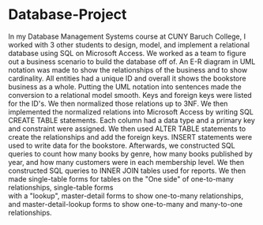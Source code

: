 # Database-Project
In my Database Management Systems course at CUNY Baruch College, I worked with 3 other students to design, model, and implement a relational database using SQL 
on Microsoft Access. We worked as a team to figure out a business scenario to build the database off of. An E-R diagram in UML notation was made to show the
relationships of the business and to show cardinality. All entities had a unique ID and overall it shows the bookstore business as a whole. Putting the UML notation
into sentences made the conversion to a relational model smooth. Keys and foreign keys were listed for the ID's. We then normalized those relations up to 3NF. We then
implemented the normalized relations into Microsoft Access by writing SQL CREATE TABLE statements. Each column had a data type and a primary key and constraint were 
assigned. We then used ALTER TABLE statements to create the relationships and add the foreign keys. INSERT statements were used to write data for the bookstore. 
Afterwards, we constructed SQL queries to count how many books by genre, how many books published by year, and how many customers were in each membership level. We then 
constructed SQL queries to INNER JOIN tables used for reports. We then made single-table forms for tables on the "One side" of one-to-many relationships, single-table forms  
with a "lookup", master-detail forms to show one-to-many relationships, and master-detail-lookup forms to show one-to-many and many-to-one relationships.
